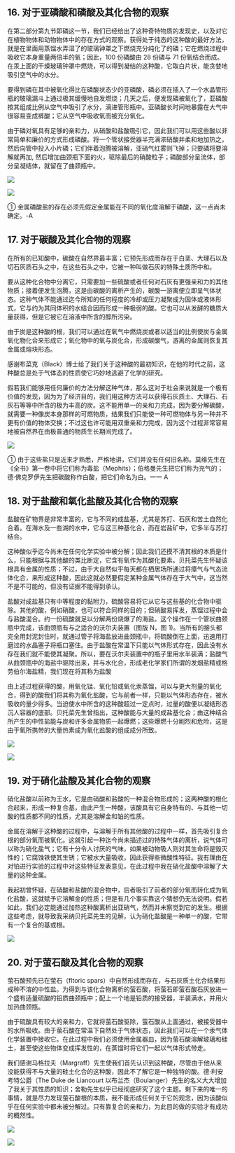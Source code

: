 ## 16. 对于亚磷酸和磷酸及其化合物的观察

在第二部分第九节即磷这一节，我们已经给出了这种奇特物质的发现史，以及对它在植物物体和动物物体中的存在方式的观察。获得处于纯态的这种酸的最好方法，就是在里面用蒸馏水弄湿了的玻璃钟罩之下燃烧充分纯化了的磷；它在燃烧过程中吸收它本身重量两倍半的氧；因此，100 份磷酸由 28 份磷与 71 份氧结合而成。在汞上面的干燥玻璃钟罩中燃烧，可以得到凝结的这种酸，它取白片状，能贪婪地吸引空气中的水分。

要得到磷在其中被氧化得比在磷酸状态少的亚磷酸，磷必须在插入了一个水晶管形瓶的玻璃漏斗上通过极其缓慢地自发燃烧；几天之后，便发现磷被氧化了，亚磷酸按其组成比例从空气中吸引了水分，滴进管形瓶中。亚磷酸长时间地暴露在大气中很容易变成裤酸；它从空气中吸收氧而被充分氧化。

由于磷对氧具有足够的亲和力，从硝酸和盐酸吸引它，因此我们可以用这些酸以非常简单和廉价的方式形成磷酸。将一个管状接受器半充满浓硝酸并柔和地加热之，然后向管中投入小片磷；它们伴着泡腾被溶解，亚硝气红雾则飞掉；只要磷将要溶解就再加, 然后增加曲颈瓶下面的火，驱除最后的硝酸粒子；磷酸部分呈流体，部分呈凝结体，就留在了曲颈瓶中。

![](https://raw.githubusercontent.com/dalong0514/selfstudy/master/图片链接/化工书籍/2019337.PNG)

![](https://raw.githubusercontent.com/dalong0514/selfstudy/master/图片链接/化工书籍/2019338.PNG)

① 金属磷酸盐的存在必须先假定金属能在不同的氧化度溶解于磷酸，这一点尚未确定。-A

## 17. 对于碳酸及其化合物的观察

在所有的已知酸中，碳酸在自然界最丰富；它预先形成而存在于白垩、大理石以及切石灰质石头之中，在这些石头之中，它被一种叫做石灰的特殊土质所中和。

要从这种化合物中分离它，只需要加一些硫酸或者任何对石灰有更强亲和力的其他物质；接着便发生泡腾，这是由碳酸的离析产生的，碳酸一游离便立即呈气体状态。这种气体不能通过迄今所知的任何程度的冷却或压力凝聚成为固体或液体形式，它与约为其同体积的水结合因而形成一种极弱的酸。它也可以从发酵的糖质大量获得，但是它被它在溶液中所含的醇所污染。

由于炭是这种酸的根，我们可以通过在氧气中燃烧炭或者以适当的比例使炭与金属氧化物化合来形成它；氧化物中的氧与炭化合，形成碳酸气，游离的金属则恢复其金属或熔块形态。

感谢布菜克（Black）博士给了我们关于这种酸的最初知识，在他的时代之前，这种酸总是处于气体态的性质使它巧妙地逃避了化学的研究。

假若我们能够用任何廉价的方法分解这种气体，那么这对于社会来说就是一个极有价值的发现，因为为了经济目的，我们用这种方法可以获得石灰质土、大理石、石灰石等等中所含的极为丰高的炭。这不能用单一的亲和力完成，因为要分解碳酸，就需要一种像炭本身那样的可燃物质，结果我们只能使一种可燃物体与另一种并不更有价值的物体交换；不过这也许可能用双重亲和力完成，因为这个过程非常容易地被自然界在由极普通的物质生长期间完成了。

![](https://raw.githubusercontent.com/dalong0514/selfstudy/master/图片链接/化工书籍/2019341.PNG)

① 由于这些盐只是近来才熟悉，严格地讲，它们并没有任何旧名称。莫维先生在《全书》第一卷中将它们称为毒盐（Mephits）；伯格曼先生把它们称为充气的；德·佛克罗伊先生把碳酸称作白酸，把它们命名为白。一一 A

## 18. 对于盐酸和氧化盐酸及其化合物的观察

盐酸在矿物界是非常丰富的，它与不同的成盐基，尤其是苏打、石灰和苦土自然化合着。在海水及一些湖的水中，它与这三种基化合，而在岩盐矿中，它多半与苏打结合。

这种酸似乎迄今尚未在任何化学实验中被分解；因此我们还摸不清其根的本质是什么，只能根据与其他酸的类比断定，它含有氧作为其酸化要素。贝托菜先生怀疑该根具有金属的性质；不过，由于大自然似乎每天都在栖居场所通过将瘴气与气态流体化合，来形成这种酸，因此这就必然要假定某种金属气体存在于大气中，这当然不是不可能的，但没有证据不能得到承认。

盐酸对成盐基只有中等程度的黏附力，硫酸容易将它从它与这些基的化合物中驱除。其他的酸，例如硝酸，也可以符合同样的目的；但硝酸易挥发，蒸馏过程中会与盐酸混合。约一份硫酸就足以分解两份烧爆了的海盐。这个操作在一个管状曲颈瓶中完成，该曲颈瓶有与之适合的沃尔夫装置（图版 N，图 1)。当所有的接头都完全用封泥封住时，就通过管子将海盐放进曲颈瓶中，将硫酸倒在上面，迅速用打磨过的水晶塞子将瓶口塞住。由于盐酸在常温下只能以气体形式存在，因此没有水存在我们就不能使其凝聚。所以，要在沃尔夫装置中的瓶子里用水半装满；盐酸气从曲颈瓶中的海盐中驱除出来，并与水化合，形成老化学家们所谓的发烟盐精或格劳伯尔海盐精，我们现在将其称为盐酸

由上述过程获得的酸，用氧化锰、氧化铅或氧化汞蒸馏，可以与更大剂量的氧化合，得到的酸我们将其称为氧化盐酸，它与前者一样，只能以气体形态存在，被水吸收的量少得多。当迫使水中所含的这种酸超过一定点时，过量的酸便以凝结形态沉人容器的底部。贝托菜先生曾指出，这种酸能与大量的成盐基化合；由这种结合所产生的中性盐能与炭和许多金属物质一起爆燃；这些爆燃十分剧烈和危险，这是由于氧所携带的大量热素成为氧化盐酸的组成成分所致。

![](https://raw.githubusercontent.com/dalong0514/selfstudy/master/图片链接/化工书籍/2019342.PNG)

![](https://raw.githubusercontent.com/dalong0514/selfstudy/master/图片链接/化工书籍/2019343.PNG)

## 19. 对于硝化盐酸及其化合物的观察

硝化盐酸以前称为王水，它是由硝酸和盐酸的一种混合物形成的；这两种酸的根化合起来，形成一种复合基，由此产生一种酸，该酸具有它自身特有的、与其他一切酸的性质都不同的性质，尤其是溶解金和铂的性质。

金属在溶解于这种酸的过程中，与溶解于所有其他酸的过程中一样，首先吸引复合根的部分氧而被氧化。这就引起一种迄今尚未描述过的特殊气体的离析，说气体可以称为硝化盐气；它有十分令人讨厌的气味，如果被动物吸人则对其生命将是毁灭性的；它腐蚀铁使其生锈；它被水大量吸收，因此获得些微酸性特征。我有理由在对铂进行实验的过程中对这些特征发表意见，在此过程中我在硝化盐酸中溶解了大量的这种金属。

我起初曾怀疑，在硝酸和盐酸的混合物中，后者吸引了前者的部分氧而转化成为氧化盐酸，这就赋予它溶解金的性质；但是有几个事实靠这个猜想仍无法说明。假若如此，我们必定能通过加热这种酸离析出亚硝气，然而并未察觉到它的发生。根据这些考虑，就导致我采纳贝托菜先生的见解，认为硝化盐酸是一种单一的酸，它带有一个复合的基或根。

![](https://raw.githubusercontent.com/dalong0514/selfstudy/master/图片链接/化工书籍/2019344.PNG)

## 20. 对于萤石酸及其化合物的观察

萤石酸预先已在萤石（fltoric spars）中自然形成而存在，与石灰质土化合结果形成种不溶的中性盐。为得到与该化合物离析的萤石酸，将萤石即萤石酸石灰放进一个盛有适量硫酸的铅质曲颈瓶中；配上一个地是铅质的接受器，半装满水，并用火加热曲颈瓶。

由于硫酸具有较大的亲和力，它就将萤石酸驱除，萤石酸从上面通过，被接受器中的水所吸收。由于萤石酸在常温下自然处于气体状态，因此我们可以在一个汞气体化学装置中接收它。在此过程中我们必须使用金属器皿，因为萤石酸溶解玻璃和硅土，甚至使这些物体变成挥发性的，在蒸馏时将它们一起以气体形式带走。

我们感谢马格拉夫（Margraff）先生使我们首先认识到这种酸，尽管由于他从来没能获得不与大量的硅土化合的这种酸，因此不了解它是一种独特的酸。德·利安考特公爵（The Duke de Liancourt 以布兰杰（Boulanger）先生的名义大大增加了我关于其性质的知识；舍勒先生似乎已经彻底研究了这个主题。剩下来的唯一的事情，就是尽力发现萤石酸根的本质，我不能形成任何关于它的观念，因为该酸似乎在任何实验中都未被分解过。只有靠复合的亲和力，为此目的做的实验才有成功的概然性。

![](https://raw.githubusercontent.com/dalong0514/selfstudy/master/图片链接/化工书籍/2019345.PNG)

![](https://raw.githubusercontent.com/dalong0514/selfstudy/master/图片链接/化工书籍/2019346.PNG)

